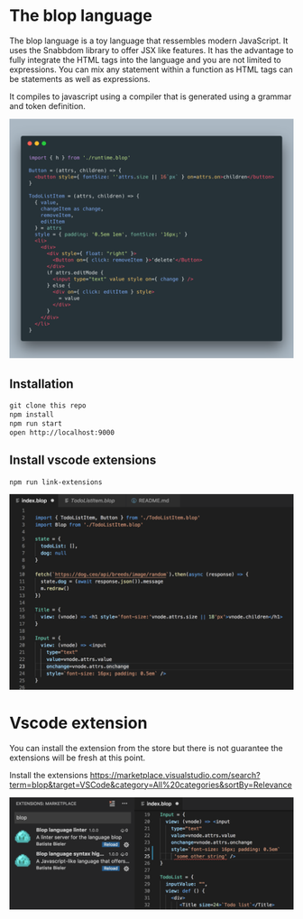 # The blop language

The blop language is a toy language that ressembles modern JavaScript. It uses the Snabbdom library to offer JSX like features.
It has the advantage to fully integrate the HTML tags into the language and you are not limited to expressions. You can mix any statement within a function as HTML tags can be statements as well as expressions.

It compiles to javascript using a compiler that is generated using a grammar and token definition.

<img src="/img/carbon.png" width="800">

## Installation

    git clone this repo
    npm install
    npm run start
    open http://localhost:9000

## Install vscode extensions

    npm run link-extensions

 ![Code example](/img/example.png)

 # Vscode extension

 You can install the extension from the store but there is not guarantee the
 extensions will be fresh at this point.

 Install the extensions https://marketplace.visualstudio.com/search?term=blop&target=VSCode&category=All%20categories&sortBy=Relevance

 ![Extensions](/img/extensions.png)
